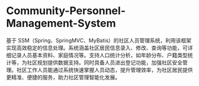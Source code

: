 # Community-Personnel-Management-System
基于 SSM（Spring、SpringMVC、MyBatis）的社区人员管理系统，利用该框架实现高效稳定的信息处理。系统涵盖社区居民信息录入、修改、查询等功能，可详细记录人员基本资料、家庭情况等。支持人口统计分析，如年龄分布、户籍类型统计等，为社区规划提供数据支持。同时具备人员进出登记功能，加强社区安全管理。社区工作人员能通过系统快速掌握人员动态，提升管理效率，为社区居民提供更精准、便捷的服务，助力社区管理智能化发展。 
